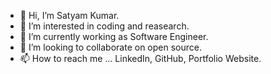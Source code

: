 - 👋 Hi, I’m Satyam Kumar.
- 👀 I’m interested in coding and reasearch.
- 🌱 I’m currently working as Software Engineer.
- 💞️ I’m looking to collaborate on open source.
- 📫 How to reach me ... LinkedIn, GitHub, Portfolio Website.

<!---
satyamkr01/satyamkr01 is a ✨ special ✨ repository because its `README.md` (this file) appears on your GitHub profile.
You can click the Preview link to take a look at your changes.
--->
